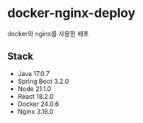 # docker-nginx-deploy
docker와 nginx를 사용한 배포

## Stack
- Java 17.0.7
- Spring Boot 3.2.0
- Node 21.1.0
- React 18.2.0
- Docker 24.0.6
- Nginx 3.18.0
